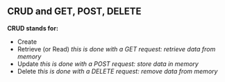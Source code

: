 ## CRUD and GET, POST, DELETE

**CRUD stands for:**  
* Create
* Retrieve (or Read) *this is done with a GET request: retrieve data from memory*
* Update *this is done with a POST request: store data in memory*
* Delete *this is done with a DELETE request: remove data from memory*
